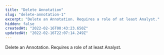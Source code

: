 ```yaml
---
title: "Delete Annotation"
slug: "delete-annotation-1"
excerpt: "Delete an Annotation. Requires a role of at least Analyst."
hidden: false
createdAt: "2022-02-16T00:43:23.650Z"
updatedAt: "2022-02-16T22:07:14.249Z"
---
```

Delete an Annotation. Requires a role of at least Analyst.